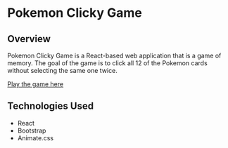 # Pokemon Clicky Game

## Overview

Pokemon Clicky Game is a React-based web application that is a game of memory. The goal of the game is to click all 12 of the Pokemon cards without selecting the same one twice.

[Play the game here](https://clickypokeygame.herokuapp.com/)

## Technologies Used
  - React
  - Bootstrap
  - Animate.css
  

